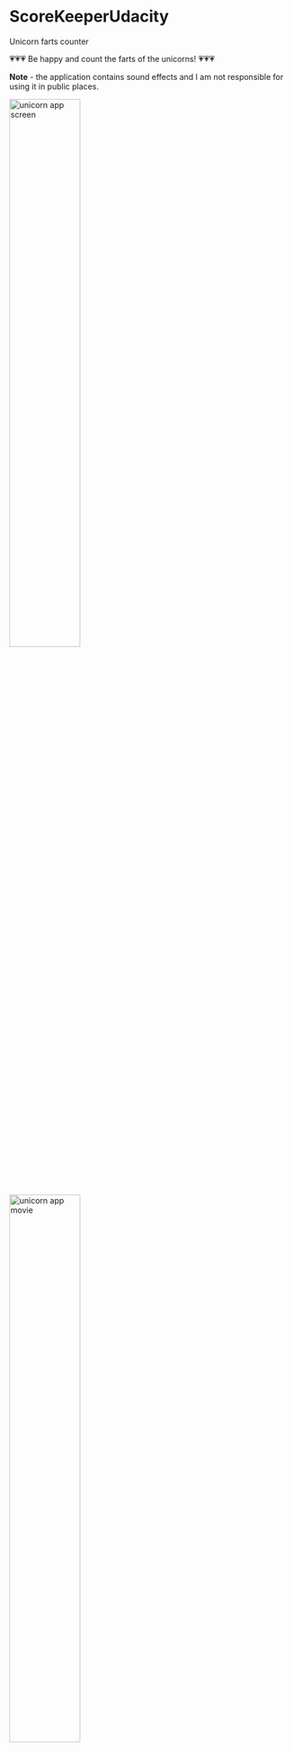 # ScoreKeeperUdacity
Unicorn farts counter

💗💗💗 Be happy and count the farts of the unicorns! 💗💗💗

**Note** - the application contains sound effects and I am not responsible for using it in public places.

<img src="https://user-images.githubusercontent.com/33101796/35153451-db9296ac-fd26-11e7-990a-c927460093e1.png" alt="unicorn app screen" width="50%">
<a href="https://youtu.be/pPhY69Wuq-4"><img src="https://user-images.githubusercontent.com/33101796/52113573-006a3680-260a-11e9-9e29-8bcdff6758c8.png" alt="unicorn app movie" width="50%"></a>

